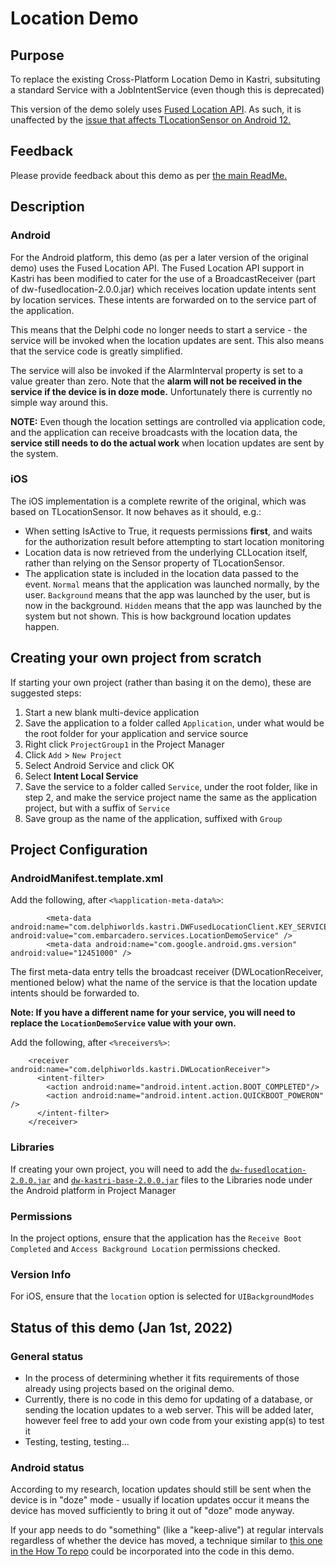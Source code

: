 # Location Demo

## Purpose

To replace the existing Cross-Platform Location Demo in Kastri, subsituting a standard Service with a JobIntentService (even though this is deprecated)

This version of the demo solely uses [Fused Location API](https://developers.google.com/location-context/fused-location-provider). As such, it is unaffected by the [issue that affects TLocationSensor on Android 12.](https://quality.embarcadero.com/browse/RSP-35804)

## Feedback

Please provide feedback about this demo as per [the main ReadMe.](https://github.com/DelphiWorlds/Playground/blob/main/Readme.md)

## Description

### Android

For the Android platform, this demo (as per a later version of the original demo) uses the Fused Location API. The Fused Location API support in Kastri has been modified to cater for the use of a BroadcastReceiver (part of dw-fusedlocation-2.0.0.jar) which receives location update intents sent by location services. These intents are forwarded on to the service part of the application.

This means that the Delphi code no longer needs to start a service - the service will be invoked when the location updates are sent. This also means that the service code is greatly simplified.

The service will also be invoked if the AlarmInterval property is set to a value greater than zero. Note that the **alarm will not be received in the service if the device is in doze mode.** Unfortunately there is currently no simple way around this.

**NOTE:** Even though the location settings are controlled via application code, and the application can receive broadcasts with the location data, the **service still needs to do the actual work** when location updates are sent by the system.

### iOS

The iOS implementation is a complete rewrite of the original, which was based on TLocationSensor. It now behaves as it should, e.g.:

* When setting IsActive to True, it requests permissions **first**, and waits for the authorization result before attempting to start location monitoring
* Location data is now retrieved from the underlying CLLocation itself, rather than relying on the Sensor property of TLocationSensor.
* The application state is included in the location data passed to the event. `Normal` means that the application was launched normally, by the user. `Background` means that the app was launched by the user, but is now in the background. `Hidden` means that the app was launched by the system but not shown. This is how background location updates happen.

## Creating your own project from scratch

If starting your own project (rather than basing it on the demo), these are suggested steps:

1. Start a new blank multi-device application
2. Save the application to a folder called `Application`, under what would be the root folder for your application and service source
3. Right click `ProjectGroup1` in the Project Manager
4. Click `Add` > `New Project`
5. Select Android Service and click OK
6. Select **Intent Local Service**
7. Save the service to a folder called `Service`, under the root folder, like in step 2, and make the service project name the same as the application project, but with a suffix of `Service`
8. Save group as the name of the application, suffixed with `Group`

## Project Configuration

### AndroidManifest.template.xml

Add the following, after `<%application-meta-data%>`:

```
        <meta-data android:name="com.delphiworlds.kastri.DWFusedLocationClient.KEY_SERVICE_CLASS_NAME" android:value="com.embarcadero.services.LocationDemoService" />
        <meta-data android:name="com.google.android.gms.version" android:value="12451000" />
```

The first meta-data entry tells the broadcast receiver (DWLocationReceiver, mentioned below) what the name of the service is that the location update intents should be forwarded to.

**Note: If you have a different name for your service, you will need to replace the `LocationDemoService` value with your own.**

Add the following, after `<%receivers%>`:

```
    <receiver android:name="com.delphiworlds.kastri.DWLocationReceiver">
      <intent-filter>
        <action android:name="android.intent.action.BOOT_COMPLETED"/>
        <action android:name="android.intent.action.QUICKBOOT_POWERON" />
      </intent-filter>    
    </receiver>
```

### Libraries

If creating your own project, you will need to add the [`dw-fusedlocation-2.0.0.jar`](https://github.com/DelphiWorlds/Playground/blob/master/Lib/dw-fusedlocation-2.0.0.jar) and [`dw-kastri-base-2.0.0.jar`](https://github.com/DelphiWorlds/Playground/blob/master/Lib/dw-kastri-base-2.0.0.jar) files to the Libraries node under the Android platform in Project Manager

### Permissions

In the project options, ensure that the application has the `Receive Boot Completed` and `Access Background Location` permissions checked.

### Version Info

For iOS, ensure that the `location` option is selected for `UIBackgroundModes`

## Status of this demo (Jan 1st, 2022)

### General status

* In the process of determining whether it fits requirements of those already using projects based on the original demo. 
* Currently, there is no code in this demo for updating of a database, or sending the location updates to a web server. This will be added later, however feel free to add your own code from your existing app(s) to test it
* Testing, testing, testing...

### Android status

According to my research, location updates should still be sent when the device is in "doze" mode - usually if location updates occur it means the device has moved sufficiently to bring it out of "doze" mode anyway.

If your app needs to do "something" (like a "keep-alive") at regular intervals regardless of whether the device has moved, a technique similar to [this one in the How To repo](https://github.com/DelphiWorlds/HowTo/tree/main/Demos/GenericJob) could be incorporated into the code in this demo. 

